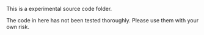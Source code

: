 This is a experimental source code folder.

The code in here has not been tested thoroughly. Please use them with your own risk.
